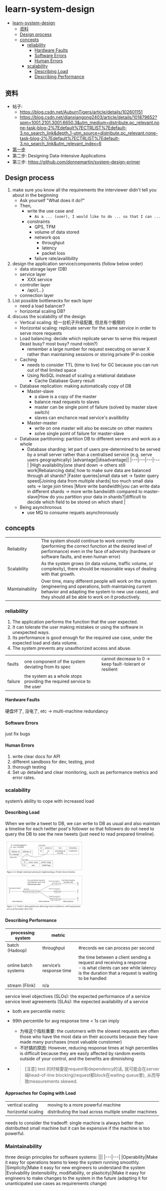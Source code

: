 # learn-system-design

<!-- TOC -->

- [learn-system-design](#learn-system-design)
    - [资料](#%E8%B5%84%E6%96%99)
    - [Design process](#design-process)
    - [concepts](#concepts)
        - [reliability](#reliability)
            - [Hardware Faults](#hardware-faults)
            - [Software Errors](#software-errors)
            - [Human Errors](#human-errors)
        - [scalability](#scalability)
            - [Describing Load](#describing-load)
            - [Describing Performance](#describing-performance)

<!-- /TOC -->

## 资料
- 帖子: 
    - https://blog.csdn.net/AuburnTigers/article/details/102601151
    - https://blog.csdn.net/dianxiangong2403/article/details/101879652?spm=1001.2101.3001.6650.3&utm_medium=distribute.pc_relevant.none-task-blog-2%7Edefault%7ECTRLIST%7Edefault-3.no_search_link&depth_1-utm_source=distribute.pc_relevant.none-task-blog-2%7Edefault%7ECTRLIST%7Edefault-3.no_search_link&utm_relevant_index=6
- [第一步](https://www.hiredintech.com/classrooms/system-design/lesson/55)
- 第二步: Designing Data-Intensive Applications
- 第三步: https://github.com/donnemartin/system-design-primer

## Design process
1. make sure you know all the requirements the interviewer didn't tell you about in the beginning
    - Ask yourself "What does it do?"
    - Then, 
        - write the use case and 
            - `As a ... (user), I would like to do ... so that I can ...`
        - constraints
            - QPS, TPM
            - volume of data stored
            - network qos
                - throughput
                - latency
                - packet loss
            - failure rate/availibility
2. design the application service/components (follow below order)
    - data storage layer (DB)
    - service layer
        - XXX service
    - controller layer
        - /api/{...}
    - connection layer
3. List possible bottlenecks for each layer
    - need a load balancer?
    - horizontal scaling DB?
4. discuss the scalability of the design
    - Vertical scaling: 给一台机子升级配置, 但总有个极限的
    - Horizontal scaling: replicate server for the same service in order to serve more requests
    - Load balancing: decide which replicate server to serve this request (least busy? most busy? round robin?)
        - remember a large number for request executing on server X rather than maintaining sessions or storing private IP in cookie
    - Caching
        - needs to consider TTL (time to live) for GC because you can run out of thel limited space
        - Using NoSQL instead of scaling a relational database
            - Cache Database Query result
    - Database replication: making automatically copy of DB
        - Master-slave
            - a slave is a copy of the master
            - balance read requests to slaves
            - master can be single point of failure (solved by master slave switch)
            - slaves can enchance read service's availibility
        - Master-master
            - write on one master will also be execute on other masters
            - solve single point of failure for master-slave
    - Database partitioning: partition DB to different servers and work as a whole
        - Database sharding: let part of users pre-determined to be served by a small server rather than a centralised service (e.g. serve users geographically)
            |advantage||disadvantage||
            |---|---|---|---|
            |High availability|one shard down -> others still work|Rebalancing data| how to make sure data are balanced through all  shards?
            |Faster queries|small data set -> faster query speed|Joining data from multiple shards| too much small data sets -> large join times
            |More write bandwidth|you can write data in different shards -> more write bandwidth compared to master-slave|How do you partition your data in shards?|difficult to decide which field to be stored on which shard
            |
    - Being asynchronous
        - use MQ to consume requets asynchronously

## concepts
|||
|---|---|
|Reliability|The system should continue to work correctly (performing the correct function at the desired level of performance) even in the face of adversity (hardware or software faults, and even human error)
|Scalability|As the system grows (in data volume, traffic volume, or complexity), there should be reasonable ways of dealing with that growth.
|Maintainability|Over time, many different people will work on the system (engineering and operations, both maintaining current behavior and adapting the system to new use cases), and they should all be able to work on it productively.

### reliability
1. The application performs the function that the user expected.
2. It can tolerate the user making mistakes or using the software in unexpected ways.
3. Its performance is good enough for the required use case, under the expected load and data volume.
4. The system prevents any unauthorized access and abuse.

||||
|---|---|---|
|faults|one component of the system deviating from its spec| cannot decrease to 0 -> keep fault-tolerant or resilient
|failure|the system as a whole stops providing the required service to the user

#### Hardware Faults
硬盘坏了, 没电了, etc -> multi-machine redundancy
#### Software Errors
just fix bugs
#### Human Errors
1. write clear docs for API
2. different sandboxs for dev, testing, prod
3. thorough testing
4. Set up detailed and clear monitoring, such as performance metrics and error rates.

### scalability
system’s ability to cope with increased load
#### Describing Load
When we write a tweet to DB, we can wrtie to DB as usual and also maintain a timeline for each twitter post's follower so that followers do not need to query the DB to see the new tweets (just need to read prepared timeline).

<img src="docs/1.png" width="50%"/>

#### Describing Performance
|processing system|metric||
|---|---|---|
|batch (Hadoop)|throughput|#records we can process per second
|online batch systems|service’s response time|the time between a client sending a request and receiving a response<br/> - is what clients can see while latency is the duration that a request is waiting to be handled
|stream (Flink)|n/a

service level objectives (SLOs): the expected performance of a service  
service level agreements (SLAs): the expected availability of a service
- both are percentile metric
- 99th percentile for avg response time < 1s can imply
    - 为啥这个指标重要: the customers with the slowest requests are often those who have the most data on their accounts because they have made many purchases (most valuable cunstomer)
    - 不好搞的原因: However, reducing response times at high percentiles is difficult because they are easily affected by random events outside of your control, and the benefits are diminishing

- > [注意] test 的时候要是request有dependency的话, 就可能会在server端head-of-line blocking(request都block在waiting queue里), 从而导致measurements skewed.

#### Approaches for Coping with Load
|||
|---|---|
|vertical scaling|moving to a more powerful machine  
|horizontal scaling|distributing the load across multiple smaller machines

needs to consider the tradeoff: single machine is always better than distributted small machine but it can be expensive if the machine is too powerful.

### Maintainability
three design principles for software systems:
|||
|---|---|
|Operability|Make it easy for operations teams to keep the system running smoothly.
|Simplicity|Make it easy for new engineers to understand the system
|Evolvability (extensibility, modifiability, or plasticity)|Make it easy for engineers to make changes to the system in the future (adapting it for unanticipated use cases as requirements change)

